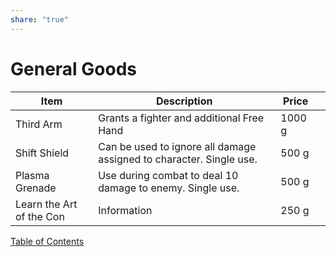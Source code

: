 ```yaml
---
share: "true"
---
```


# General Goods    
    
| Item                     | Description                                                         | Price  |     |
| ------------------------ | ------------------------------------------------------------------- | ------ | --- |
| Third Arm                | Grants a fighter and additional Free Hand                           | 1000 g |     |
| Shift Shield             | Can be used to ignore all damage assigned to character. Single use. | 500 g  |     |
| Plasma Grenade           | Use during combat to deal 10 damage to enemy. Single use.           | 500 g  |     |
| Learn the Art of the Con | Information                                                         | 250 g  |     |
    
[Table of Contents](./Table-of-Contents.html)